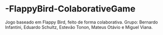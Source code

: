 # -FlappyBird-ColaborativeGame
Jogo baseado em Flappy Bird, feito de forma colaborativa.
Grupo: Bernardo Infantini, Eduardo Schultz, Estevão Tonon, Mateus Otávio e Miguel Viana.
